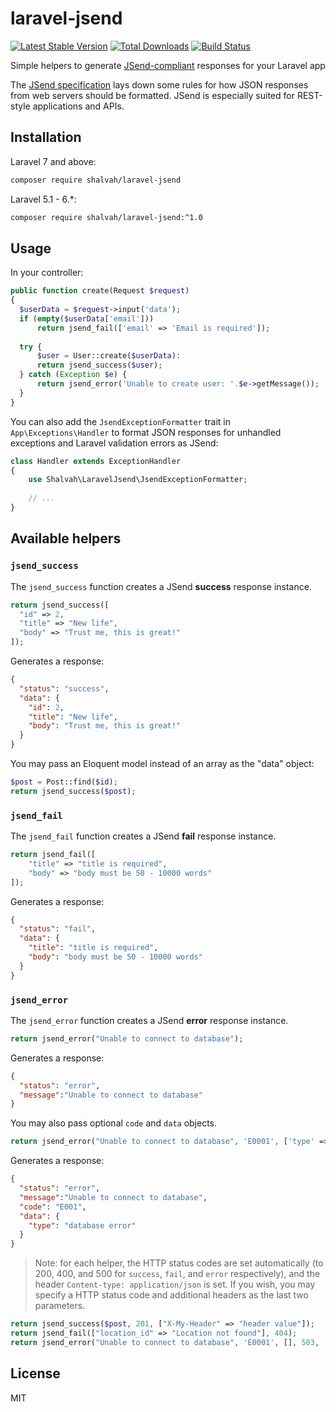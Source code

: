 # laravel-jsend

[![Latest Stable Version](https://poser.pugx.org/shalvah/laravel-jsend/v/stable)](https://packagist.org/packages/shalvah/laravel-jsend)
[![Total Downloads](https://poser.pugx.org/shalvah/laravel-jsend/downloads)](https://packagist.org/packages/shalvah/laravel-jsend)
[![Build Status](https://travis-ci.com/shalvah/laravel-jsend.svg?branch=master)](https://travis-ci.com/shalvah/laravel-jsend)

Simple helpers to generate [JSend-compliant](https://labs.omniti.com/labs/jsend) responses for your Laravel app

The [JSend specification](https://labs.omniti.com/labs/jsend) lays down some rules for how JSON responses from web servers should be formatted. JSend is especially suited for REST-style applications and APIs.

## Installation
Laravel 7 and above:
```bash
composer require shalvah/laravel-jsend
```

Laravel 5.1 - 6.*:
```bash
composer require shalvah/laravel-jsend:^1.0
```

## Usage
In your controller:

```php
public function create(Request $request)
{
  $userData = $request->input('data');
  if (empty($userData['email']))
      return jsend_fail(['email' => 'Email is required']);
  
  try {
      $user = User::create($userData):
      return jsend_success($user);
  } catch (Exception $e) {
      return jsend_error('Unable to create user: '.$e->getMessage());
  }
}
```

You can also add the `JsendExceptionFormatter` trait in `App\Exceptions\Handler` to format JSON responses for unhandled exceptions and Laravel validation errors as JSend:
```php
class Handler extends ExceptionHandler
{
    use Shalvah\LaravelJsend\JsendExceptionFormatter;
    
    // ...
}
```

## Available helpers
### `jsend_success`
The `jsend_success` function creates a JSend **success** response instance.
```php
return jsend_success([
  "id" => 2,
  "title" => "New life",
  "body" => "Trust me, this is great!"
]);
```

Generates a response:
```json
{
  "status": "success",
  "data": {
    "id": 2,
    "title": "New life",
    "body": "Trust me, this is great!"
  }
}
```
You may pass an Eloquent model instead of an array as the "data" object:

```php
$post = Post::find($id);
return jsend_success($post);
```

### `jsend_fail`
The `jsend_fail` function creates a JSend **fail** response instance.
```php
return jsend_fail([
    "title" => "title is required",
    "body" => "body must be 50 - 10000 words"
]);
```

Generates a response:
```json
{
  "status": "fail",
  "data": {
    "title": "title is required",
    "body": "body must be 50 - 10000 words"
  }
}
```

### `jsend_error`
The `jsend_error` function creates a JSend **error** response instance.
```php
return jsend_error("Unable to connect to database");
```

Generates a response:
```json
{
  "status": "error",
  "message":"Unable to connect to database"
}
```
You may also pass optional `code` and `data` objects.
```php
return jsend_error("Unable to connect to database", 'E0001', ['type' => 'database error']);
```

Generates a response:
```json
{
  "status": "error",
  "message":"Unable to connect to database",
  "code": "E001",
  "data": {
    "type": "database error"
  }
}
```

> Note: for each helper, the HTTP status codes are set automatically (to 200, 400, and 500 for `success`, `fail`, and `error` respectively), and the header `Content-type: application/json` is set. If you wish, you may specify a HTTP status code and additional headers as the last two parameters.
```php
return jsend_success($post, 201, ["X-My-Header" => "header value"]);
return jsend_fail(["location_id" => "Location not found"], 404);
return jsend_error("Unable to connect to database", 'E0001', [], 503, ["X-My-Header" => "header value"]);
```

## License
MIT
